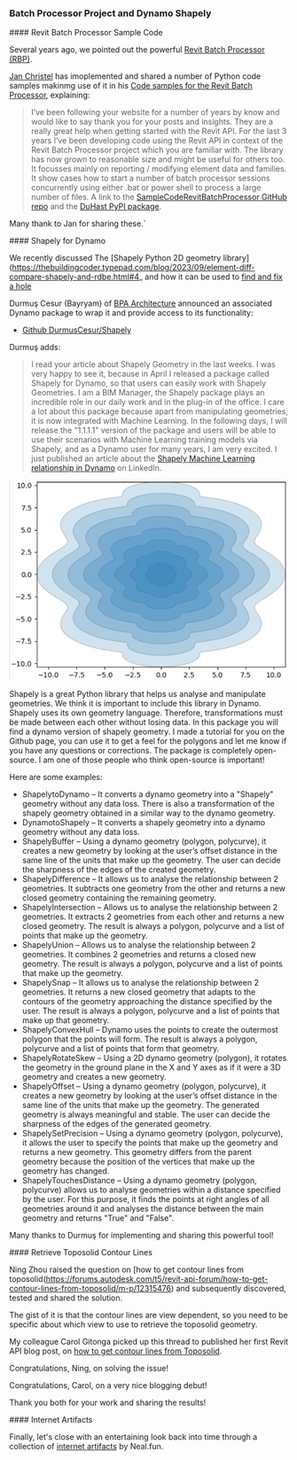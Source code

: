 <head>
<meta http-equiv="Content-Type" content="text/html; charset=utf-8">
<link rel="stylesheet" type="text/css" href="bc.css">
<script src="https://cdn.rawgit.com/google/code-prettify/master/loader/run_prettify.js" type="text/javascript"></script>
</head>

<!---

- Revit Batch Processor project
Jan Christel <jan.r.christel@gmail.com>
I’ve been following your website for a number of years by know and would like to say thank you for your posts and insights. They are a really great help when getting started with the Revit API.
For the last 3 years I’ve been developing code using the Revit API in context of the Revit Batch Processor project which you are familiar with. The library has now grown to reasonable size and might be useful for others too. It focusses mainly on reporting / modifying element data and families. It show cases how to start a number of batch processor sessions concurrently using either .bat or power shell to process a large number of files.
A link to the GitHub repo: https://github.com/jchristel/SampleCodeRevitBatchProcessor and the pypi package: https://pypi.org/project/DuHast/

- https://neal.fun/internet-artifacts/

- shapely dynamo
Durmuş Cesur (Bayryam)
Hi Jeremy,  I read your article about "Shapely Geometry" in the last weeks, I was very happy to see it because in April I released a package called "Shapely" for Dynamo, so that users can easily work with "Shapely Geometries". I am a BIM Manager, the Shapely package plays an incredible role in our daily work and in the plug-in of the office. Here you can find the contents of the package. Github : https://github.com/DurmusCesur/Shapely.git Linkednl : https://www.linkedin.com/pulse/shapely-dynamo-durmu%25C5%259F-cesur-bayryam-/?trackingId=9aYP9eQpR8%2Be%2B7CCRqldtw%3D%3D  I care a lot about this package because apart from manipulating geometries, it is now integrated with Machine Learning. In the following days, I will release the "1.1.1.1" version of the package and users will now be able to use their scenarios with Machine Learning training models via Shapely, and as a Dynamo user for many years, I am very excited. I just published an article about the Shapely-Machine Learning relationship on linkednl. You can access it here: Linkednl : https://www.linkedin.com/pulse/machine-learning-dynamo-durmu%25C5%259F-cesur-bayryam--m9xoe/?trackingId=9aYP9eQpR8%2Be%2B7CCRqldtw%3D%3D  What are you thinking? I would really like to chat with you about this.  Best regards, Durmus
Jeremy Tammik (Sir)  4:04 AM
Dear Durmuş, thank you for letting me know. I will add a note of that to the blog as well, if you like. Cheers, Jeremy.
Durmuş Cesur(Bayryam)  6:02 AM
Hi Jeremy,  That would be great, thank you very much.  Best Durmus
Durmuş Cesur(Bayryam)  9:25 AM
Hi Jeremy,  Whatever you need for that, you can tell me. I can do it for you

twitter:

the @AutodeskAPS @AutodeskRevit #RevitAPI #BIM @DynamoBIM @AutodeskAPS

&ndash; ...

linkedin:

#BIM #DynamoBIM #AutodeskAPS #Revit #API #IFC #SDK #Autodesk #AEC #adsk

the [Revit API discussion forum](http://forums.autodesk.com/t5/revit-api-forum/bd-p/160) thread

<center>
<img src="img/" alt="" title="" width="600"/>
<p style="font-size: 80%; font-style:italic"></p>
</center>

-->

### Batch Processor Project and Dynamo Shapely

####<a name="2"></a> Revit Batch Processor Sample Code

Several  years ago, we pointed out the
powerful [Revit Batch Processor (RBP)](https://thebuildingcoder.typepad.com/blog/2019/11/the-revit-batch-processor-rbp.html).

[Jan Christel](https://github.com/jchristel) has imoplemented and shared
a number of Python code samples makinmg use of it in
his [Code samples for the Revit Batch Processor](https://github.com/jchristel/SampleCodeRevitBatchProcessor),
explaining:

> I’ve been following your website for a number of years by know and would like to say thank you for your posts and insights. They are a really great help when getting started with the Revit API.
For the last 3 years I’ve been developing code using the Revit API in context of the Revit Batch Processor project which you are familiar with. The library has now grown to reasonable size and might be useful for others too. It focusses mainly on reporting / modifying element data and families. It show cases how to start a number of batch processor sessions concurrently using either .bat or power shell to process a large number of files.
A link to the [SampleCodeRevitBatchProcessor GitHub repo](https://github.com/jchristel/SampleCodeRevitBatchProcessor) and
the [DuHast PyPI package](https://pypi.org/project/DuHast/).

Many thank to Jan for sharing these.`

####<a name="3"></a> Shapely for Dynamo

We recently discussed
The [Shapely Python 2D geometry library](https://thebuildingcoder.typepad.com/blog/2023/09/element-diff-compare-shapely-and-rdbe.html#4_ and
how it can be used
to [find and fix a hole](https://thebuildingcoder.typepad.com/blog/2023/09/element-diff-compare-shapely-and-rdbe.html#4.1)

Durmuş Cesur (Bayryam) of [BPA Architecture](https://bpa.archi/) announced an associated Dynamo package to wrap it and provide access to its functionality:

- [Github DurmusCesur/Shapely](https://github.com/DurmusCesur/Shapely)

Durmuş adds:

> I read your article about Shapely Geometry in the last weeks. I was very happy to see it, because in April I released a package called Shapely for Dynamo, so that users can easily work with Shapely Geometries.
I am a BIM Manager, the Shapely package plays an incredible role in our daily work and in the plug-in of the office.
I care a lot about this package because apart from manipulating geometries, it is now integrated with Machine Learning. In the following days, I will release the "1.1.1.1" version of the package and users will be able to use their scenarios with Machine Learning training models via Shapely, and as a Dynamo user for many years, I am very excited.
I just published an article about
the [Shapely Machine Learning relationship in Dynamo](https://www.linkedin.com/pulse/machine-learning-dynamo-durmu%C5%9F-cesur-bayryam--m9xoe) on LinkedIn.

<center>
<img src="img/shapely_dynamo.png" alt="Shapely for Dynamo" title="Shapely for Dynamo" width="600"/>
</center>

Shapely is a great Python library that helps us analyse and manipulate geometries.
We think it is important to include this library in Dynamo.
Shapely uses its own geometry language.
Therefore, transformations must be made between each other without losing data. In this package you will find a dynamo version of shapely geometry.
I made a tutorial for you on the Github page, you can use it to get a feel for the polygons and let me know if you have any questions or corrections.
The package is completely open-source.
I am one of those people who think open-source is important!

Here are some examples:

- ShapelytoDynamo &ndash; It converts a dynamo geometry into a "Shapely" geometry without any data loss.
  There is also a transformation of the shapely geometry obtained in a similar way to the dynamo geometry.
- DynamotoShapely &ndash; It converts a shapely geometry into a dynamo geometry without any data loss.
- ShapelyBuffer &ndash; Using a dynamo geometry (polygon, polycurve), it creates a new geometry by looking at the user’s offset distance in the same line of the units that make up the geometry. The user can decide the sharpness of the edges of the created geometry.
- ShapelyDifference &ndash; It allows us to analyse the relationship between 2 geometries. It subtracts one geometry from the other and returns a new closed geometry containing the remaining geometry.
- Shapelyİntersection &ndash; Allows us to analyse the relationship between 2 geometries. It extracts 2 geometries from each other and returns a new closed geometry. The result is always a polygon, polycurve and a list of points that make up the geometry.
- ShapelyUnion &ndash; Allows us to analyse the relationship between 2 geometries. It combines 2 geometries and returns a closed new geometry. The result is always a polygon, polycurve and a list of points that make up the geometry.
- ShapelySnap &ndash; It allows us to analyse the relationship between 2 geometries. It returns a new closed geometry that adapts to the contours of the geometry approaching the distance specified by the user. The result is always a polygon, polycurve and a list of points that make up that geometry.
- ShapelyConvexHull &ndash; Dynamo uses the points to create the outermost polygon that the points will form. The result is always a polygon, polycurve and a list of points that form that geometry.
- ShapelyRotateSkew &ndash; Using a 2D dynamo geometry (polygon), it rotates the geometry in the ground plane in the X and Y axes as if it were a 3D geometry and creates a new geometry.
- ShapelyOffset &ndash; Using a dynamo geometry (polygon, polycurve), it creates a new geometry by looking at the user’s offset distance in the same line of the units that make up the geometry. The generated geometry is always meaningful and stable. The user can decide the sharpness of the edges of the generated geometry.
- ShapelySetPrecision &ndash; Using a dynamo geometry (polygon, polycurve), it allows the user to specify the points that make up the geometry and returns a new geometry. This geometry differs from the parent geometry because the position of the vertices that make up the geometry has changed.
- ShapelyTouchesDistance &ndash; Using a dynamo geometry (polygon, polycurve) allows us to analyse geometries within a distance specified by the user. For this purpose, it finds the points at right angles of all geometries around it and analyses the distance between the main geometry and returns "True" and "False".

Many thanks to Durmuş for implementing and sharing this powerful tool!

####<a name="4"></a> Retrieve Toposolid Contour Lines

Ning Zhou raised the question
on [how to get contour lines from toposolid\(https://forums.autodesk.com/t5/revit-api-forum/how-to-get-contour-lines-from-toposolid/m-p/12315476) and
subsequently discovered, tested and shared the solution.

The gist of it is that the contour lines are view dependent, so you need to be specific about which view to use to retrieve the toposolid geometry.

My colleague Carol Gitonga picked up this thread to published her first Revit API blog post,
on [how to get contour lines from Toposolid](https://adndevblog.typepad.com/aec/2023/11/how-to-get-contour-lines-from-toposolid.html).

Congratulations, Ning, on solving the issue!

Congratulations, Carol, on a very nice blogging debut!

Thank you both for your work and sharing the results!

####<a name="5"></a> Internet Artifacts

Finally, let's close with an entertaining look back into time through a collection
of [internet artifacts](https://neal.fun/internet-artifacts/) by Neal.fun.

